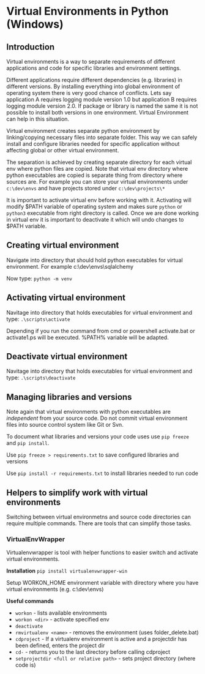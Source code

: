 # Virtual Environments in Python (Windows)

## Introduction
Virtual environments is a way to separate requirements of different applications and code for specific libraries and environment settings.

Different applications require different dependencies (e.g. libraries) in different versions. By installing everything into global environment of operating system there is very good chance of conflicts. Lets say application A requires logging module version 1.0 but application B requires logging module version 2.0. If package or library is named the same it is not possible to install both versions in one environment. Virtual Environment can help in this situation.

Virtual environment creates separate python environment by linking/copying necessary files into separate folder. This way we can safely install and configure libraries needed for specific application without affecting global or other virtual environment. 

The separation is achieved by creating separate directory for each virtual env where python files are copied. Note that virtual env directory where python executables are copied is separate thing from directory where sources are. 
For example you can store your virtual environments under `c:\dev\envs` and have projects stored under `c:\dev\projects\*`

It is important to activate virtual env before working with it. Activating will modify $PATH variable of operating system and makes sure `python` or `python3` executable from right directory is called. Once we are done working in virtual env it is important to deactivate it which will undo changes to $PATH variable.

## Creating virtual environment
Navigate into directory that should hold python executables for virtual environment.
For example c:\dev\envs\sqlalchemy

Now type:
`python -m venv`

## Activating virtual environment
Navitage into directory that holds executables for virtual environment and type:
`.\scripts\activate`

Depending if you run the command from cmd or powershell activate.bat or activate1.ps will be executed.
%PATH% variable will be adapted.

## Deactivate virtual environment
Navitage into directory that holds executables for virtual environment and type:
`.\scripts\deactivate`

## Managing libraries and versions
Note again that virtual environments with python executables are *independent* from your source code. Do not commit virtual environment files into source control system like Git or Svn.

To document what libraries and versions your code uses use `pip freeze` and `pip install`.

Use `pip freeze > requirements.txt` to save configured libraries and versions

Use `pip install -r requirements.txt` to install libraries needed to run code

## Helpers to simplify work with virtual environments
Switching between virtual environmetns and source code directories can require multiple commands. 
There are tools that can simplify those tasks.

### VirtualEnvWrapper
Virtualenvwrapper is tool with helper functions to easier switch and activate virtual environments.

**Installation**
`pip install virtualenvwrapper-win`

Setup WORKON_HOME environment variable with directory where you have virtual environments (e.g. c:\dev\envs)

**Useful commands**
 - `workon` - lists available environments
 - `workon <dir>` - activate specified env
 - `deactivate`
 - `rmvirtualenv <name>` - removes the environment (uses folder_delete.bat)
 - `cdproject` - If a virtualenv environment is active and a projectdir has been defined, enters the project dir
 - `cd-` - returns you to the last directory before calling cdproject
 - `setprojectdir <full or relative path>` - sets project directory (where code is)



